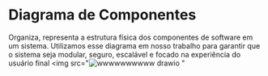 # Diagrama de Componentes
Organiza, representa a estrutura física dos componentes de software em um sistema. Utilizamos esse diagrama em nosso trabalho para garantir que o sistema seja modular, seguro, escalável e focado na experiência do usuário final
<img src="![wwwwwwwwww drawio](https://github.com/user-attachments/assets/f3dc3ae4-c20b-40da-8b9d-d564818ba86e)
"
